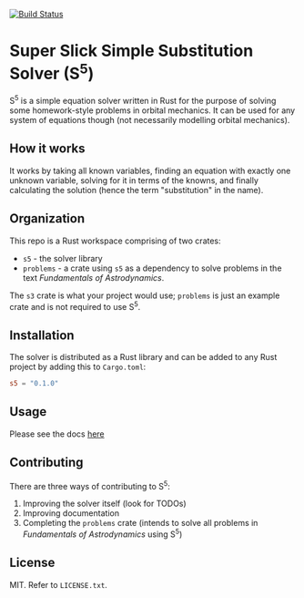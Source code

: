 [![Build Status](https://travis-ci.org/jayhardee9/s5.svg?branch=master)](https://travis-ci.org/jayhardee9/s5)
# Super Slick Simple Substitution Solver (S<sup>5</sup>)
S<sup>5</sup> is a simple equation solver written in Rust for the 
purpose of solving some homework-style problems in orbital 
mechanics. It can be used for any system of 
equations though (not necessarily modelling orbital mechanics).

## How it works
It works by taking all known variables, finding an
equation with exactly one unknown variable, solving for it in terms
of the knowns, and finally calculating the solution (hence the term
"substitution" in the name).

## Organization
This repo is a Rust workspace comprising of two crates:
* `s5` - the solver library
* `problems` - a crate using `s5` as a dependency to solve problems
in the text _Fundamentals of Astrodynamics_.  

The `s3` crate is what your project would use; `problems` is just an example
crate and is not required to use S<sup>5</sup>.

## Installation
The solver is distributed as a Rust library and can be added to any
Rust project by adding this to `Cargo.toml`:
```toml
s5 = "0.1.0"
```

## Usage
Please see the docs [here](https://docs.rs/s5/0.1.0/s5/)

## Contributing
There are three ways of contributing to S<sup>5</sup>:
1) Improving the solver itself (look for TODOs)
2) Improving documentation
3) Completing the `problems` crate (intends to solve all problems in
_Fundamentals of Astrodynamics_ using S<sup>5</sup>)

## License
MIT. Refer to `LICENSE.txt`.
